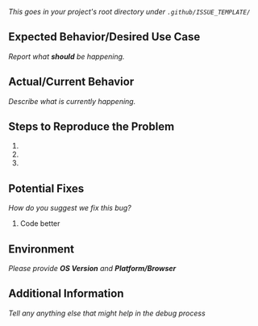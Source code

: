 _This goes in your project's root directory under `.github/ISSUE_TEMPLATE/`_
## Expected Behavior/Desired Use Case
_Report what **should** be happening._

## Actual/Current Behavior
_Describe what is currently happening._


## Steps to Reproduce the Problem
  1.
  2.
  3.

## Potential Fixes
_How do you suggest we fix this bug?_
1. Code better

## Environment
_Please provide **OS Version** and **Platform/Browser**_

## Additional Information
_Tell any anything else that might help in the debug process_
